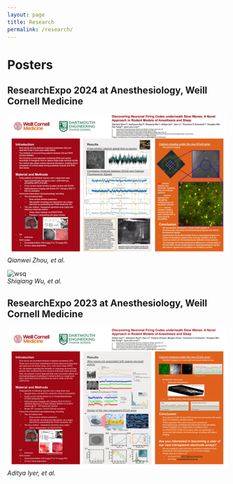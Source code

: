 ```yaml
---
layout: page
title: Research
permalink: /research/
---
```

# Posters
## ResearchExpo 2024 at Anesthesiology, Weill Cornell Medicine
![zqw](jpgs/2024_Poster_zqw.jpg)  
*Qianwei Zhou, et al.*  

![wsq](jpgs/2024_Poster_wsq.jpg)  
*Shiqiang Wu, et al.*  

## ResearchExpo 2023 at Anesthesiology, Weill Cornell Medicine
![adi](jpgs/2023_Poster_adi.jpg)  
*Aditya lyer, et al.*  
